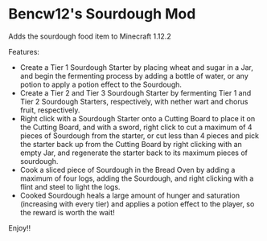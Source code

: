 # Bencw12's Sourdough Mod
Adds the sourdough food item to Minecraft 1.12.2

Features:

  - Create a Tier 1 Sourdough Starter by placing wheat and sugar in a Jar, and begin the fermenting process by adding a bottle of water, or any potion to apply a potion effect to the Sourdough.
  - Create a Tier 2 and Tier 3 Sourdough Starter by fermenting Tier 1 and Tier 2 Sourdough Starters, respectively, with nether wart and chorus fruit, respectively.
  - Right click with a Sourdough Starter onto a Cutting Board to place it on the Cutting Board, and with a sword, right click to cut a maximum of 4 pieces of Sourdough from the starter, or cut less than 4 pieces and pick the starter back up from the Cutting Board by right clicking with an empty Jar, and regenerate the starter back to its maximum pieces of sourdough.
  - Cook a sliced piece of Sourdough in the Bread Oven by adding a maximum of four logs, adding the Sourdough, and right clicking with a flint and steel to light the logs.
  - Cooked Sourdough heals a large amount of hunger and saturation (increasing with every tier) and applies a potion effect to the player, so the reward is worth the wait!
  
Enjoy!!
